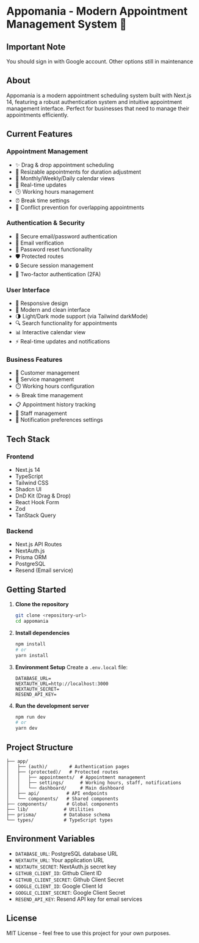# Appomania - Modern Appointment Management System 📅

## Important Note
You should sign in with Google account. Other options still in maintenance

## About
Appomania is a modern appointment scheduling system built with Next.js 14, featuring a robust authentication system and intuitive appointment management interface. Perfect for businesses that need to manage their appointments efficiently.

## Current Features

### Appointment Management
- ✨ Drag & drop appointment scheduling
- 📏 Resizable appointments for duration adjustment
- 📅 Monthly/Weekly/Daily calendar views
- 🔄 Real-time updates
- 🕒 Working hours management
- ⏰ Break time settings
- 🚫 Conflict prevention for overlapping appointments

### Authentication & Security
- 🔐 Secure email/password authentication
- 📧 Email verification
- 🔑 Password reset functionality
- 🛡️ Protected routes
- 🔒 Secure session management
- 👥 Two-factor authentication (2FA)

### User Interface
- 📱 Responsive design
- 🎨 Modern and clean interface
- 🌗 Light/Dark mode support (via Tailwind darkMode)
- 🔍 Search functionality for appointments
- 📊 Interactive calendar view
- ⚡ Real-time updates and notifications

### Business Features
- 👥 Customer management
- 💼 Service management
- ⏱️ Working hours configuration
- ☕ Break time management
- 📋 Appointment history tracking
- 👥 Staff management
- 🔔 Notification preferences settings

## Tech Stack

### Frontend
- Next.js 14
- TypeScript
- Tailwind CSS
- Shadcn UI
- DnD Kit (Drag & Drop)
- React Hook Form
- Zod
- TanStack Query

### Backend
- Next.js API Routes
- NextAuth.js
- Prisma ORM
- PostgreSQL
- Resend (Email service)

## Getting Started

1. **Clone the repository**
   ```bash
   git clone <repository-url>
   cd appomania
   ```

2. **Install dependencies**
   ```bash
   npm install
   # or
   yarn install
   ```

3. **Environment Setup**
   Create a `.env.local` file:
   ```env
   DATABASE_URL=
   NEXTAUTH_URL=http://localhost:3000
   NEXTAUTH_SECRET=
   RESEND_API_KEY=
   ```

4. **Run the development server**
   ```bash
   npm run dev
   # or
   yarn dev
   ```

## Project Structure
```
├── app/
│   ├── (auth)/        # Authentication pages
│   ├── (protected)/   # Protected routes
│   │   ├── appointments/  # Appointment management
│   │   ├── settings/      # Working hours, staff, notifications
│   │   └── dashboard/     # Main dashboard
│   ├── api/          # API endpoints
│   └── components/   # Shared components
├── components/       # Global components
├── lib/             # Utilities
├── prisma/          # Database schema
└── types/           # TypeScript types
```

## Environment Variables
- `DATABASE_URL`: PostgreSQL database URL
- `NEXTAUTH_URL`: Your application URL
- `NEXTAUTH_SECRET`: NextAuth.js secret key
- `GITHUB_CLIENT_ID`: Github Client ID
- `GITHUB_CLIENT_SECRET`: Github Client Secret
- `GOOGLE_CLIENT_ID`: Google Client Id
- `GOOGLE_CLIENT_SECRET`: Google Client Secret
- `RESEND_API_KEY`: Resend API key for email services

## License
MIT License - feel free to use this project for your own purposes.
